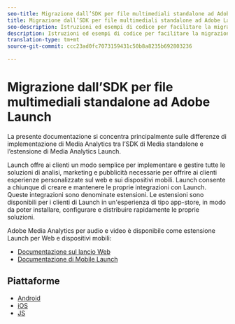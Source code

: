 ```yaml
---
seo-title: Migrazione dall’SDK per file multimediali standalone ad Adobe Launch
title: Migrazione dall’SDK per file multimediali standalone ad Adobe Launch
seo-description: Istruzioni ed esempi di codice per facilitare la migrazione da Media SDK a Launch.
description: Istruzioni ed esempi di codice per facilitare la migrazione da Media SDK a Launch.
translation-type: tm+mt
source-git-commit: ccc23ad0fc7073159431c50b8a8235b692803236

---
```



# Migrazione dall’SDK per file multimediali standalone ad Adobe Launch

La presente documentazione si concentra principalmente sulle differenze di implementazione di Media Analytics tra l’SDK di Media standalone e l’estensione di Media Analytics Launch.

Launch offre ai clienti un modo semplice per implementare e gestire tutte le soluzioni di analisi, marketing e pubblicità necessarie per offrire ai clienti esperienze personalizzate sul web e sui dispositivi mobili. Launch consente a chiunque di creare e mantenere le proprie integrazioni con Launch. Queste integrazioni sono denominate estensioni.
Le estensioni sono disponibili per i clienti di Launch in un'esperienza di tipo app-store, in modo da poter installare, configurare e distribuire rapidamente le proprie soluzioni.

Adobe Media Analytics per audio e video è disponibile come estensione Launch per Web e dispositivi mobili:

* [Documentazione sul lancio Web](https://docs.adobe.com/content/help/en/launch/using/extensions-ref/adobe-extension/media-analytics-extension/overview.html)
* [Documentazione di Mobile Launch](https://aep-sdks.gitbook.io/docs/using-mobile-extensions/adobe-media-analytics)

## Piattaforme

* [Android](/help/sdk-implement/sdk-to-launch/sdk-to-launch-migration-platforms/sdk-to-launch-migration-android.md)
* [iOS](/help/sdk-implement/sdk-to-launch/sdk-to-launch-migration-platforms/sdk-to-launch-migration-ios.md)
* [JS](/help/sdk-implement/sdk-to-launch/sdk-to-launch-migration-platforms/sdk-to-launch-migration-js.md)

